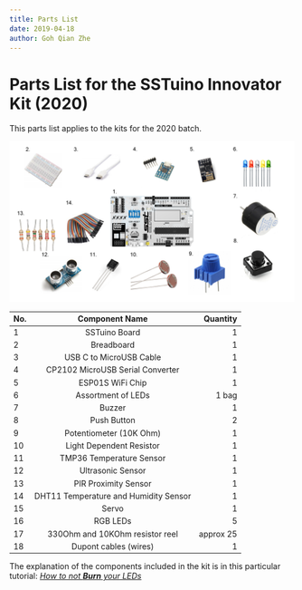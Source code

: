 ```yaml
---
title: Parts List
date: 2019-04-18
author: Goh Qian Zhe
---
```


# Parts List for the SSTuino Innovator Kit (2020)

This parts list applies to the kits for the 2020 batch.

![Parts List](https://raw.githubusercontent.com/d3lta-v/SSTuino/master/Image%20Assets/Tutorial%20Image%20Assets/PartsList/Slide1.PNG)

| No.    | Component Name                       | Quantity  |
|------- |:------------------------------------:| ---------:|
| 1      | SSTuino Board                        |         1 |
| 2      | Breadboard                           |         1 |
| 3      | USB C to MicroUSB Cable              |         1 |
| 4      | CP2102 MicroUSB Serial Converter     |         1 |
| 5      | ESP01S WiFi Chip                     |         1 |
| 6      | Assortment of LEDs                   |     1 bag |
| 7      | Buzzer                               |         1 |
| 8      | Push Button                          |         2 |
| 9      | Potentiometer (10K Ohm)              |         1 |
| 10     | Light Dependent Resistor             |         1 |
| 11     | TMP36 Temperature Sensor             |         1 |
| 12     | Ultrasonic Sensor                    |         1 |
| 13     | PIR Proximity Sensor                 |         1 |
| 14     | DHT11 Temperature and Humidity Sensor|         1 |
| 15     | Servo                                |         1 |
| 16     | RGB LEDs                             |         5 |
| 17     | 330Ohm and 10KOhm resistor reel      | approx 25 |
| 18     | Dupont cables (wires)                |         1 |

The explanation of the components included in the kit is in this particular tutorial: [*How to not **Burn** your LEDs*](https://d3lta-v.github.io/SSTuino/tutorials/Sec1/electronicBasics.html)